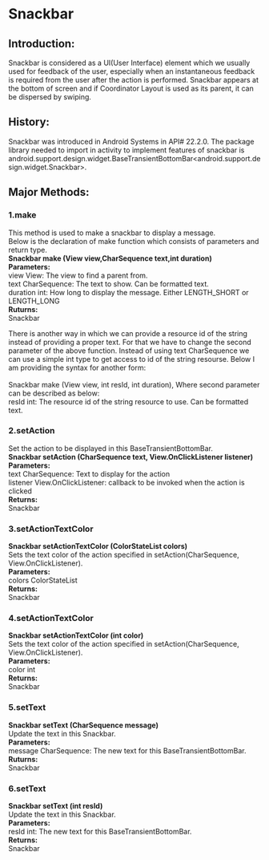 # Snackbar
## Introduction:
Snackbar is considered as a UI(User Interface) element which we usually used for feedback of the user, especially when an instantaneous feedback is required from the user after the action is performed. Snackbar appears at the bottom of screen and if Coordinator Layout is used as its parent, it can be dispersed by swiping.

## History:
Snackbar was introduced in Android Systems in API# 22.2.0. The package library needed to import in activity to implement features of snackbar is 	android.support.design.widget.BaseTransientBottomBar<android.support.design.widget.Snackbar>.

## Major Methods:
### 1.make
This method is used to make a snackbar to display a message.<br>
Below is the declaration of make function which consists of parameters and return type.<br>
**Snackbar make (View view,CharSequence text,int duration)**<br>
**Parameters:**<br>
view	View: The view to find a parent from.<br>
text	CharSequence: The text to show. Can be formatted text.<br>
duration	int: How long to display the message. Either LENGTH_SHORT or LENGTH_LONG<br>
**Ruturns:**<br>
Snackbar<br>

There is another way in which we can provide a resource id of the string instead of providing a proper text. For that we have to change the second parameter of the above function.
Instead of using text CharSequence we can use a simple int type to get access to id of the string resourse. Below I am providing the syntax for another form:<br><br>
Snackbar make (View view, int resId, int duration), Where second parameter can be described as below:<br>
resId	int: The resource id of the string resource to use. Can be formatted text.

### 2.setAction
Set the action to be displayed in this BaseTransientBottomBar.<br>
**Snackbar setAction (CharSequence text, View.OnClickListener listener)**<br>
**Parameters:**<br>
text	CharSequence: Text to display for the action<br>
listener	View.OnClickListener: callback to be invoked when the action is clicked<br>
**Returns:**<br>
Snackbar<br>

### 3.setActionTextColor
**Snackbar setActionTextColor (ColorStateList colors)**<br>
Sets the text color of the action specified in setAction(CharSequence, View.OnClickListener).<br>
**Parameters:**<br>
colors	ColorStateList<br>
**Returns:**<br>
Snackbar<br>

### 4.setActionTextColor
**Snackbar setActionTextColor (int color)**<br>
Sets the text color of the action specified in setAction(CharSequence, View.OnClickListener).<br>
**Parameters:**<br>
color	int<br>
**Returns:**<br>
Snackbar<br>

### 5.setText
**Snackbar setText (CharSequence message)**<br>
Update the text in this Snackbar.<br>
**Parameters:**<br>
message	CharSequence: The new text for this BaseTransientBottomBar.<br>
**Ruturns:**<br>
Snackbar<br>

### 6.setText
**Snackbar setText (int resId)**<br>
Update the text in this Snackbar.<br>
**Parameters:**<br>
resId	int: The new text for this BaseTransientBottomBar.<br>
**Returns:**<br>
Snackbar<br>









       


